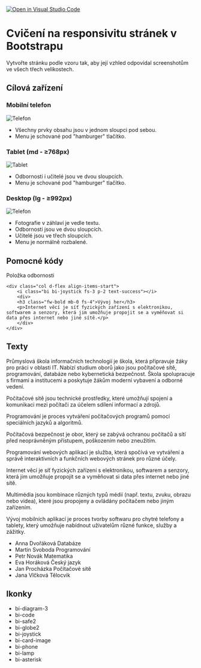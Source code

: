 [![Open in Visual Studio Code](https://classroom.github.com/assets/open-in-vscode-c66648af7eb3fe8bc4f294546bfd86ef473780cde1dea487d3c4ff354943c9ae.svg)](https://classroom.github.com/online_ide?assignment_repo_id=10686203&assignment_repo_type=AssignmentRepo)
# Cvičení na responsivitu stránek v Bootstrapu

Vytvořte stránku podle vzoru tak, aby její vzhled odpovídal screenshotům ve všech třech velikostech.

## Cílová zařízení

### Mobilní telefon

![Telefon](./screenshots/01phone.jpeg)

* Všechny prvky obsahu jsou v jednom sloupci pod sebou.
* Menu je schované pod "hamburger" tlačítko.

### Tablet (md - ≥768px)

![Tablet](./screenshots/02tablet.jpeg)

* Odbornosti i učitelé jsou ve dvou sloupcích.
* Menu je schované pod "hamburger" tlačítko.

### Desktop (lg - ≥992px)

![Telefon](./screenshots/03desktop.jpeg)

* Fotografie v záhlaví je vedle textu.
* Odbornosti jsou ve dvou sloupcích.
* Učitelé jsou ve třech sloupcích.
* Menu je normálně rozbalené.

## Pomocné kódy

Položka odbornosti

    <div class="col d-flex align-items-start">
        <i class="bi bi-joystick fs-3 p-2 text-success"></i>
        <div>
        <h3 class="fw-bold mb-0 fs-4">Vývoj her</h3>
        <p>Internet věcí je síť fyzických zařízení s elektronikou, softwarem a senzory, která jim umožňuje propojit se a vyměňovat si data přes internet nebo jiné sítě.</p>
        </div>
    </div>

## Texty

Průmyslová škola informačních technologií je škola, která připravuje žáky pro práci v oblasti IT. Nabízí studium oborů jako jsou počítačové sítě, programování, databáze nebo kybernetická bezpečnost. Škola spolupracuje s firmami a institucemi a poskytuje žákům moderní vybavení a odborné vedení.

Počítačové sítě jsou technické prostředky, které umožňují spojení a komunikaci mezi počítači za účelem sdílení informací a zdrojů.

Programování je proces vytváření počítačových programů pomocí speciálních jazyků a algoritmů.

Počítačová bezpečnost je obor, který se zabývá ochranou počítačů a sítí před neoprávněným přístupem, poškozením nebo zneužitím.

Programování webových aplikací je služba, která spočívá ve vytváření a správě interaktivních a funkčních webových stránek pro různé účely.

Internet věcí je síť fyzických zařízení s elektronikou, softwarem a senzory, která jim umožňuje propojit se a vyměňovat si data přes internet nebo jiné sítě.

Multimédia jsou kombinace různých typů médií (např. textu, zvuku, obrazu nebo videa), které jsou propojeny a ovládány počítačem nebo jiným zařízením.

Vývoj mobilních aplikací je proces tvorby softwaru pro chytré telefony a tablety, který umožňuje nabídnout uživatelům různé funkce, služby a zážitky.

* Anna Dvořáková Databáze
* Martin Svoboda Programování
* Petr Novák Matematika
* Eva Horáková Český jazyk
* Jan Procházka Počítačové sítě
* Jana Vlčková Tělocvik

## Ikonky

* bi-diagram-3
* bi-code
* bi-safe2
* bi-globe2
* bi-joystick
* bi-card-image
* bi-phone
* bi-lamp
* bi-asterisk
